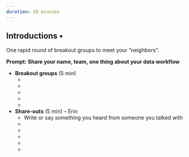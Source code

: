 ```yaml
---
duration: 10 minutes
---
```


## Introductions • 

One rapid round of breakout groups to meet your “neighbors”. 

**Prompt: Share your name, team, one thing about your data workflow**

- **Breakout groups** (5 min)
  - ‎
  - 
  - 
  - 
  -
- **Share-outs** (5 min) – Erin
  - Write or say something you heard from someone you talked with
  -  
  -  
  - 
  -   
  - 

